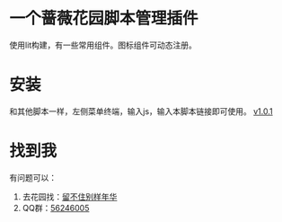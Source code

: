 # 一个蔷薇花园脚本管理插件
使用lit构建，有一些常用组件。图标组件可动态注册。  
#  安装
和其他脚本一样，左侧菜单终端，输入js，输入本脚本链接即可使用。
[v1.0.1](https://r.iirose.com/f/25/10/28/23/5301-AV.txt)
# 找到我
有问题可以：
1. 去花园找：[留不住别样年华](https://iirose.com/#s=61aef798c94e6&act=i:61aef798c94e6)  
2. QQ群：[56246005](https://qun.qq.com/universal-share/share?ac=1&authKey=bWDSbs%2Bly0dpxZm%2Ff8OsufXeRWSn6fhRWfaz6K%2FJDCKY%2Bt05wP%2BsKeRkovoMfdfQ&busi_data=eyJncm91cENvZGUiOiI5OTU5MzE3MTAiLCJ0b2tlbiI6Im1NSVpiOUhWeE91ZDFLTERla2hiMzdaWDlBd2h3Z2s2ZFREMWMxbUhSaktNSTVIUUxOTkR6RjFQS0tnTWRjNUEiLCJ1aW4iOiIyOTE4NTIzNjk1In0%3D&data=L0gUu0j7KKkHQgShTclZcmvfKQKp7VSQOxmMKJcxhHUviRlnP5nY6pDW-PXvV305qdl4W8DIal1MqjUAPFoJEg&svctype=4&tempid=h5_group_info)